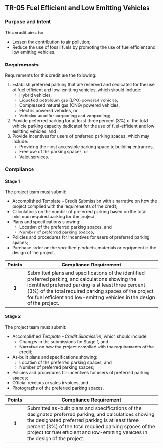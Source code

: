 ## TR-05  Fuel Efficient and Low Emitting Vehicles
### Purpose and Intent
This credit aims to:

* Lessen the contribution to air pollution;
* Reduce the use of fossil fuels by promoting the use of fuel efficient and low emitting vehicles.

### Requirements
Requirements for this credit are the following:

1. Establish preferred parking that are reserved and dedicated for the use of fuel efficient and low-emitting vehicles, which should include:
    *	Hybrid vehicles,
    *	Liquefied petroleum gas (LPG) powered vehicles,
    *	Compressed natural gas (CNG) powered vehicles,
    *	Electric powered vehicles, or
    *	Vehicles used for carpooling and vanpooling;
2. Provide preferred parking for at least three percent (3%) of the total vehicle parking capacity dedicated for the use of fuel-efficient and low emitting vehicles; and
3. Provide incentives for users of preferred parking spaces, which may include:
    * Providing the most accessible parking space to building entrances,
    * Free use of the parking spaces, or
    * Valet services.

### Compliance
#### Stage 1
The project team must submit:

* Accomplished Template – Credit Submission with a narrative on how the project complied with the requirements of the credit;
* Calculations on the number of preferred parking based on the total minimum required parking for the project,
* Plans and specifications showing:
    * Location of the preferred parking spaces, and
    * Number of preferred parking spaces;
* Policies and procedures for incentives for users of preferred parking spaces;
* Purchase order on the specified products, materials or equipment in the design of the project.

| Points | Compliance Requirement |
|:------:|------------------------|
| **1**  | Submitted plans and specifications of the identified preferred parking, and calculations showing the identified preferred parking is at least three percent (3%) of the total required parking spaces of the project for fuel efficient and low-emitting vehicles in the design of the project. |

#### Stage 2
The project team must submit:

* Accomplished _Template - Credit Submission_, which should include:
    * Changes in the submissions for Stage 1, and
    * Narrative on how the project complied with the requirements of the credit;
* As-built plans and specifications showing:
    * Location of the preferred parking spaces, and
    * Number of preferred parking spaces;
* Policies and procedures for incentives for users of preferred parking spaces;
* Official receipts or sales invoices, and
* Photographs of the preferred parking spaces.

| Points | Compliance Requirement |
|:------:|------------------------|
| **1**  | Submitted as-built plans and specifications of the designated preferred parking, and calculations showing the designated preferred parking is at least three percent (3%) of the total required parking spaces of the project for fuel efficient and low-emitting vehicles in the design of the project. |
